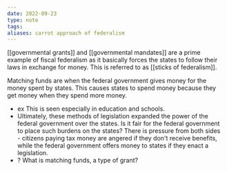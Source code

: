 ```yaml
---
date: 2022-09-23
type: note
tags: 
aliases: carrot approach of federalism
---
```


[[governmental grants]] and [[governmental mandates]] are a prime example of fiscal federalism as it basically forces the states to follow their laws in exchange for money. This is referred to as [[sticks of federalism]].

Matching funds are when the federal government gives money for the money spent by states. This causes states to spend money because they get money when they spend more money.
- ex This is seen especially in education and schools.
- Ultimately, these methods of legislation expanded the power of the federal government over the states. Is it fair for the federal government to place such burdens on the states? There is pressure from both sides - citizens paying tax money are angered if they don't receive benefits, while the federal government offers money to states if they enact a legislation.
- ? What is matching funds, a type of grant?
